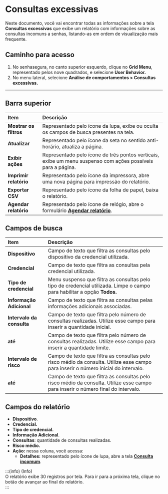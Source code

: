# Consultas excessivas

Neste documento, você vai encontrar todas as informações sobre a tela **Consultas excessivas** que exibe um relatório com informações sobre as consultas incomuns a senhas, listando-as em ordem de visualização mais frequente.

## **Caminho para acesso**

1. No senhasegura, no canto superior esquerdo, clique no **Grid Menu**, representado pelos nove quadrados, e selecione **User Behavior.**  
2. No menu lateral, selecione **Análise de comportamentos > Consultas excessivas.**

***

## **Barra superior**

| Item | Descrição |
| :---- | :---- |
| **Mostrar os filtros** | Representado pelo ícone da lupa, exibe ou oculta os campos de busca presentes na tela. |
| **Atualizar** | Representado pelo ícone da seta no sentido anti-horário, atualiza a página. |
| **Exibir ações** | Representado pelo ícone de três pontos verticais, exibe um menu suspenso com ações possíveis para a página. |
| **Imprimir relatório** | Representado pelo ícone da impressora, abre uma nova página para impressão do relatório. |
| **Exportar CSV** | Representado pelo ícone da folha de papel, baixa o relatório. |
| **Agendar relatório** | Representado pelo ícone de relógio, abre o formulário [**Agendar relatório**](v3-33/docs/pt/general-information-how-to-issue-download-and-schedule-device-reports). |

## **Campos de busca**

| Item | Descrição |
| :---- | :---- |
| **Dispositivo** | Campo de texto que filtra as consultas pelo dispositivo da credencial utilizada. |
| **Credencial** | Campo de texto que filtra as consultas pela credencial utilizada.  |
| **Tipo de credencial** | Menu suspenso que filtra as consultas pelo tipo de credencial utilizada. Limpe o campo para habilitar a opção **Todos.** |
| **Informação Adicional** | Campo de texto que filtra as consultas pelas informações adicionais associadas. |
| **Intervalo da consulta** | Campo de texto que filtra pelo número de consultas realizadas. Utilize esse campo para inserir a quantidade inicial. |
| **até** | Campo de texto que filtra pelo número de consultas realizadas. Utilize esse campo para inserir a quantidade limite. |
| **Intervalo de risco** | Campo de texto que filtra as consultas pelo risco médio da consulta. Utilize esse campo para inserir o número inicial do intervalo.  |
| **até** | Campo de texto que filtra as consultas pelo risco médio da consulta. Utilize esse campo para inserir o número final do intervalo.  |

## **Campos do relatório**

* **Dispositivo**.  
* **Credencial.**  
* **Tipo de credencial.**  
* **Informação Adicional**.  
* **Consultas**: quantidade de consultas realizadas.  
* **Risco médio.**  
* **Ação:** nessa coluna, você acessa:  
  * **Detalhes:** representado pelo ícone de lupa, abre a tela **[Consulta incomum](/v3-33/docs/pt/unusual-views)**.

:::(info) (Info)  
O relatório exibe 30 registros por tela. Para ir para a próxima tela, clique no botão de avançar ao final do relatório.  
:::